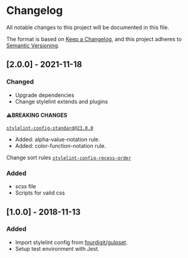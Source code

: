 # Changelog
All notable changes to this project will be documented in this file.

The format is based on [Keep a Changelog](https://keepachangelog.com/en/1.0.0/),
and this project adheres to [Semantic Versioning](https://semver.org/spec/v2.0.0.html).

## [2.0.0] - 2021-11-18
### Changed

- Upgrade dependencies
- Change stylelint extends and plugins

#### ⚠️BREAKING CHANGES

[`stylelint-config-standard@23.0.0`](https://github.com/stylelint/stylelint-config-standard/releases/tag/23.0.0)
- Added: alpha-value-notation rule.
- Added: color-function-notation rule.

Change sort rules [`stylelint-config-recess-order`](https://github.com/stormwarning/stylelint-config-recess-order)

### Added

- scss file
- Scripts for valid css

## [1.0.0] - 2018-11-13

### Added

- Import stylelint config from [fourdigit/gulpset](https://github.com/fourdigit/gulpset).
- Setup test environment with Jest.
